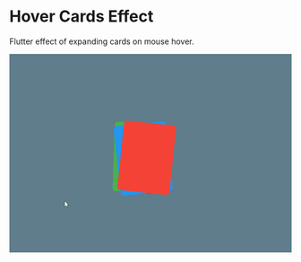# Hover Cards Effect

Flutter effect of expanding cards on mouse hover.

 <p align="center">
 <img align="center" alt="keystrokes" src="https://raw.githubusercontent.com/pawelwiklo/kippo_hover_card_effect/master/gifs/cards_hover.gif" />
 </p>
